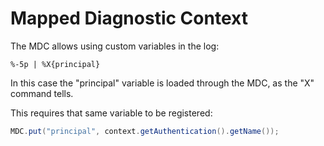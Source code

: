 # Mapped Diagnostic Context

The MDC allows using custom variables in the log:

```text
%-5p | %X{principal}
```

In this case the "principal" variable is loaded through the MDC, as the "X" command tells.

This requires that same variable to be registered:

```java
MDC.put("principal", context.getAuthentication().getName());
```

